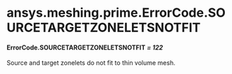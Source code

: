 <a id="ansys-meshing-prime-errorcode-sourcetargetzoneletsnotfit"></a>

# ansys.meshing.prime.ErrorCode.SOURCETARGETZONELETSNOTFIT

<a id="ansys.meshing.prime.ErrorCode.SOURCETARGETZONELETSNOTFIT"></a>

#### ErrorCode.SOURCETARGETZONELETSNOTFIT *= 122*

Source and target zonelets do not fit to thin volume mesh.

<!-- !! processed by numpydoc !! -->

